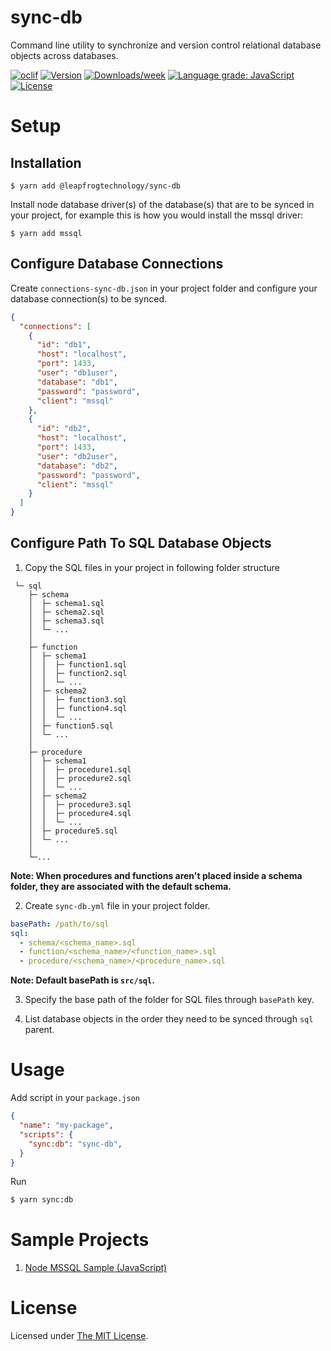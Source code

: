 # sync-db

Command line utility to synchronize and version control relational database objects across databases.

[![oclif](https://img.shields.io/badge/cli-oclif-brightgreen.svg)](https://oclif.io)
[![Version](https://img.shields.io/npm/v/@leapfrogtechnology/sync-db.svg)](https://npmjs.org/package/@leapfrogtechnology/sync-db)
[![Downloads/week](https://img.shields.io/npm/dw/@leapfrogtechnology/sync-db.svg)](https://npmjs.org/package/@leapfrogtechnology/sync-db)
[![Language grade: JavaScript](https://img.shields.io/lgtm/grade/javascript/g/laudio/sync-db.svg?logo=lgtm&logoWidth=18)](https://lgtm.com/projects/g/laudio/sync-db/context:javascript)
[![License](https://img.shields.io/npm/l/@leapfrogtechnology/sync-db.svg)](https://github.com/kabirbaidhya/sync-db/blob/master/package.json)

# Setup

## Installation

    $ yarn add @leapfrogtechnology/sync-db

Install node database driver(s) of the database(s) that are to be synced in your project, for example this is how you would install the mssql driver:

    $ yarn add mssql

## Configure Database Connections

Create `connections-sync-db.json` in your project folder and configure your database connection(s) to be synced.

```json
{
  "connections": [
    {
      "id": "db1",
      "host": "localhost",
      "port": 1433,
      "user": "db1user",
      "database": "db1",
      "password": "password",
      "client": "mssql"
    },
    {
      "id": "db2",
      "host": "localhost",
      "port": 1433,
      "user": "db2user",
      "database": "db2",
      "password": "password",
      "client": "mssql"
    }
  ]
}
```

## Configure Path To SQL Database Objects

1. Copy the SQL files in your project in following folder structure

```
 └─ sql
    ├─ schema
    │  ├─ schema1.sql
    │  ├─ schema2.sql
    │  ├─ schema3.sql
    │  └─ ...
    │
    ├─ function
    │  ├─ schema1
    │  │  ├─ function1.sql
    │  │  ├─ function2.sql
    │  │  └─ ...
    │  ├─ schema2
    │  │  ├─ function3.sql
    │  │  ├─ function4.sql
    │  │  └─ ...
    │  ├─ function5.sql
    │  └─ ...
    │
    ├─ procedure
    │  ├─ schema1
    │  │  ├─ procedure1.sql
    │  │  ├─ procedure2.sql
    │  │  └─ ...
    │  ├─ schema2
    │  │  ├─ procedure3.sql
    │  │  ├─ procedure4.sql
    │  │  └─ ...
    │  ├─ procedure5.sql
    │  └─ ...
    │
    └─...

```

**Note: When procedures and functions aren't placed inside a schema folder, they are associated with the default schema.**

2. Create `sync-db.yml` file in your project folder.

```yml
basePath: /path/to/sql
sql:
  - schema/<schema_name>.sql
  - function/<schema_name>/<function_name>.sql
  - procedure/<schema_name>/<procedure_name>.sql
```

**Note: Default basePath is `src/sql`.**

3. Specify the base path of the folder for SQL files through `basePath` key.

4. List database objects in the order they need to be synced through `sql` parent.

# Usage

Add script in your `package.json`
```json
{
  "name": "my-package",
  "scripts": {
    "sync:db": "sync-db",
  }
}
```

Run

```bash
$ yarn sync:db
```

# Sample Projects

1. [Node MSSQL Sample (JavaScript)](examples/node-app-mssql)

# License

Licensed under [The MIT License](LICENSE).
